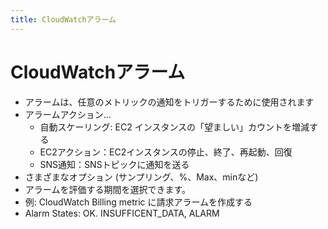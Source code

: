 ```yaml
---
title: CloudWatchアラーム
---
```


# CloudWatchアラーム

- アラームは、任意のメトリックの通知をトリガーするために使用されます
- アラームアクション...
  - 自動スケーリング: EC2 インスタンスの「望ましい」カウントを増減する
  - EC2アクション：EC2インスタンスの停止、終了、再起動、回復
  - SNS通知：SNSトピックに通知を送る
- さまざまなオプション (サンプリング、%、Max、minなど)
- アラームを評価する期間を選択できます。
- 例: CloudWatch Billing metric に請求アラームを作成する
- Alarm States: OK. INSUFFICENT_DATA, ALARM
